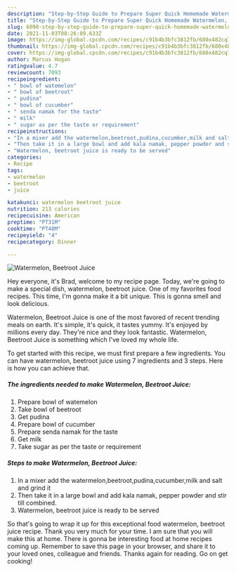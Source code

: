 ```yaml
---
description: "Step-by-Step Guide to Prepare Super Quick Homemade Watermelon, Beetroot Juice"
title: "Step-by-Step Guide to Prepare Super Quick Homemade Watermelon, Beetroot Juice"
slug: 6090-step-by-step-guide-to-prepare-super-quick-homemade-watermelon-beetroot-juice
date: 2021-11-03T08:26:09.633Z
image: https://img-global.cpcdn.com/recipes/c91b4b3bfc3812fb/680x482cq70/watermelon-beetroot-juice-recipe-main-photo.jpg
thumbnail: https://img-global.cpcdn.com/recipes/c91b4b3bfc3812fb/680x482cq70/watermelon-beetroot-juice-recipe-main-photo.jpg
cover: https://img-global.cpcdn.com/recipes/c91b4b3bfc3812fb/680x482cq70/watermelon-beetroot-juice-recipe-main-photo.jpg
author: Marcus Hogan
ratingvalue: 4.7
reviewcount: 7093
recipeingredient:
- " bowl of watemelon"
- " bowl of beetroot"
- " pudina"
- " bowl of cucumber"
- " senda namak for the taste"
- " milk"
- " sugar as per the taste or requirement"
recipeinstructions:
- "In a mixer add the watermelon,beetroot,pudina,cucumber,milk and salt and grind it"
- "Then take it in a large bowl and add kala namak, pepper powder and stir till combined."
- "Watermelon, beetroot juice is ready to be served"
categories:
- Recipe
tags:
- watermelon
- beetroot
- juice

katakunci: watermelon beetroot juice 
nutrition: 213 calories
recipecuisine: American
preptime: "PT31M"
cooktime: "PT48M"
recipeyield: "4"
recipecategory: Dinner

---
```



![Watermelon, Beetroot Juice](https://img-global.cpcdn.com/recipes/c91b4b3bfc3812fb/680x482cq70/watermelon-beetroot-juice-recipe-main-photo.jpg)

Hey everyone, it's Brad, welcome to my recipe page. Today, we're going to make a special dish, watermelon, beetroot juice. One of my favorites food recipes. This time, I'm gonna make it a bit unique. This is gonna smell and look delicious.



Watermelon, Beetroot Juice is one of the most favored of recent trending meals on earth. It's simple, it's quick, it tastes yummy. It's enjoyed by millions every day. They're nice and they look fantastic. Watermelon, Beetroot Juice is something which I've loved my whole life.


To get started with this recipe, we must first prepare a few ingredients. You can have watermelon, beetroot juice using 7 ingredients and 3 steps. Here is how you can achieve that.

<!--inarticleads1-->

##### The ingredients needed to make Watermelon, Beetroot Juice:

1. Prepare  bowl of watemelon
1. Take  bowl of beetroot
1. Get  pudina
1. Prepare  bowl of cucumber
1. Prepare  senda namak for the taste
1. Get  milk
1. Take  sugar as per the taste or requirement




<!--inarticleads2-->

##### Steps to make Watermelon, Beetroot Juice:

1. In a mixer add the watermelon,beetroot,pudina,cucumber,milk and salt and grind it
1. Then take it in a large bowl and add kala namak, pepper powder and stir till combined.
1. Watermelon, beetroot juice is ready to be served




So that's going to wrap it up for this exceptional food watermelon, beetroot juice recipe. Thank you very much for your time. I am sure that you will make this at home. There is gonna be interesting food at home recipes coming up. Remember to save this page in your browser, and share it to your loved ones, colleague and friends. Thanks again for reading. Go on get cooking!
